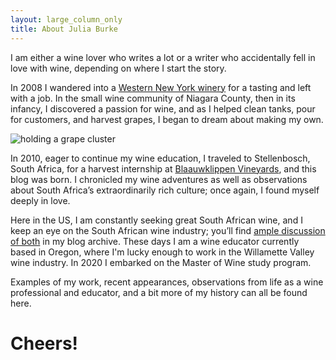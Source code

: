 ```yaml
---
layout: large_column_only
title: About Julia Burke
---
```


I am either a wine lover who writes a lot or a writer who accidentally fell in love with wine, depending on where I start the story.

In 2008 I wandered into a [Western New York winery](http://www.freedomrunwinery.com/)
for a tasting and left with a job. In the small wine community of Niagara
County, then in its infancy, I discovered a passion for wine, and as I helped
clean tanks, pour for customers, and harvest grapes, I began to dream about
making my own.

![holding a grape cluster](/photos/harvesting_grapes_in_madison.jpg "Harvesting grapes in Madison, WI")

In 2010, eager to continue my wine education, I traveled to Stellenbosch,
South Africa, for a harvest internship at [Blaauwklippen Vineyards](http://www.blaauwklippen.com/),
and this blog was born. I chronicled my wine adventures as well as observations about
South Africa’s extraordinarily rich culture; once again, I found myself
deeply in love.

Here in the US, I am constantly seeking great South African wine, and I keep an eye on the South African wine industry; you’ll find [ample discussion of both](/blog) in my blog archive. These days I am a wine educator currently based in Oregon, where I'm lucky enough to work in the Willamette Valley wine industry. In 2020 I embarked on the Master of Wine study program.

Examples of my work, recent appearances, observations from life as a wine professional and educator, and a bit more of my history can all be found here.

# Cheers!
